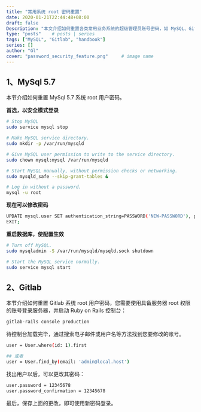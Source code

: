```yaml
---
title: "常用系统 root 密码重置"
date: 2020-01-21T22:44:48+08:00
draft: false
Description: "本文介绍如何重置各类常用业务系统的超级管理员账号密码，如 MySQL、Gitlab 等。"
type: "posts"    # posts | series
tags: ["MySQL", "Gitlab", "handbook"]
series: []
author: "Gl"
cover: "password_security_feature.png"     # image name
---
```


## 1、MySql 5.7

本节介绍如何重置 MySql 5.7 系统 root 用户密码。

**首选，以安全模式登录**

```bash
# Stop MySQL
sudo service mysql stop

# Make MySQL service directory.
sudo mkdir -p /var/run/mysqld

# Give MySQL user permission to write to the service directory.
sudo chown mysql:mysql /var/run/mysqld

# Start MySQL manually, without permission checks or networking.
sudo mysqld_safe --skip-grant-tables &

# Log in without a password.
mysql -u root
```

**现在可以修改密码**

```bash
UPDATE mysql.user SET authentication_string=PASSWORD('NEW-PASSWORD'), plugin='mysql_native_password' WHERE User='root' ;
EXIT;
```

**重启数据库，使配置生效**

```bash
# Turn off MySQL.
sudo mysqladmin -S /var/run/mysqld/mysqld.sock shutdown

# Start the MySQL service normally.
sudo service mysql start
```

## 2、Gitlab

本节介绍如何重置 Gitlab 系统 root 用户密码，您需要使用具备服务器 root 权限的账号登录服务器，并启动 Ruby on Rails 控制台：

```bash
gitlab-rails console production
```

待控制台加载完毕，通过搜索电子邮件或用户名等方法找到您要修改的账号。

```bash
user = User.where(id: 1).first

## 或者
user = User.find_by(email: 'admin@local.host')
```

找出用户以后，可以更改其密码：

```bash
user.password = 12345678
user.password_confirmation = 12345678
```

最后，保存上面的更改，即可使用新密码登录。